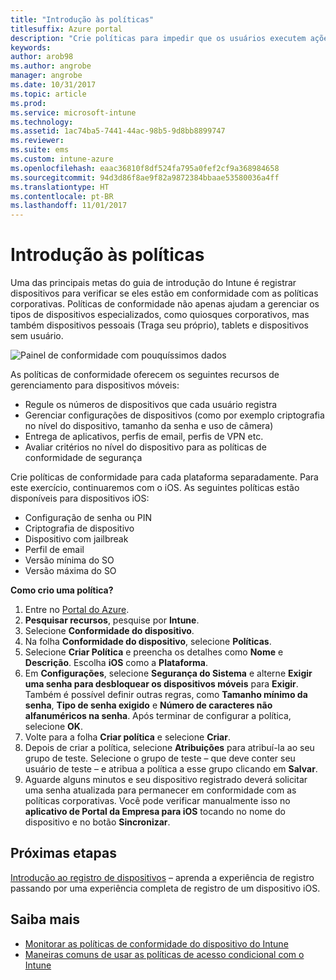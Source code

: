 ```yaml
---
title: "Introdução às políticas"
titlesuffix: Azure portal
description: "Crie políticas para impedir que os usuários executem ações não autorizadas com seus dispositivos."
keywords: 
author: arob98
ms.author: angrobe
manager: angrobe
ms.date: 10/31/2017
ms.topic: article
ms.prod: 
ms.service: microsoft-intune
ms.technology: 
ms.assetid: 1ac74ba5-7441-44ac-98b5-9d8bb8899747
ms.reviewer: 
ms.suite: ems
ms.custom: intune-azure
ms.openlocfilehash: eaac36810f8df524fa795a0fef2cf9a368984658
ms.sourcegitcommit: 94d3d86f8ae9f82a9872384bbaae53580036a4ff
ms.translationtype: HT
ms.contentlocale: pt-BR
ms.lasthandoff: 11/01/2017
---
```

# <a name="get-started-with-policies"></a>Introdução às políticas

Uma das principais metas do guia de introdução do Intune é registrar dispositivos para verificar se eles estão em conformidade com as políticas corporativas. Políticas de conformidade não apenas ajudam a gerenciar os tipos de dispositivos especializados, como quiosques corporativos, mas também dispositivos pessoais (Traga seu próprio), tablets e dispositivos sem usuário.

![Painel de conformidade com pouquíssimos dados](/intune/media/generic-compliance-dashboard.png)

As políticas de conformidade oferecem os seguintes recursos de gerenciamento para dispositivos móveis:

* Regule os números de dispositivos que cada usuário registra
* Gerenciar configurações de dispositivos (como por exemplo criptografia no nível do dispositivo, tamanho da senha e uso de câmera)
* Entrega de aplicativos, perfis de email, perfis de VPN etc.
* Avaliar critérios no nível do dispositivo para as políticas de conformidade de segurança

Crie políticas de conformidade para cada plataforma separadamente. Para este exercício, continuaremos com o iOS. As seguintes políticas estão disponíveis para dispositivos iOS:

* Configuração de senha ou PIN
* Criptografia de dispositivo
* Dispositivo com jailbreak
* Perfil de email
* Versão mínima do SO
* Versão máxima do SO

__Como crio uma política?__

1. Entre no [Portal do Azure](https://portal.azure.com).
2. **Pesquisar recursos**, pesquise por **Intune**.
3. Selecione **Conformidade do dispositivo**.
4. Na folha **Conformidade do dispositivo**, selecione **Políticas**.
5. Selecione **Criar Política** e preencha os detalhes como **Nome** e **Descrição**. Escolha **iOS** como a **Plataforma**.
6. Em **Configurações**, selecione **Segurança do Sistema** e alterne **Exigir uma senha para desbloquear os dispositivos móveis** para **Exigir**. Também é possível definir outras regras, como **Tamanho mínimo da senha**, **Tipo de senha exigido** e **Número de caracteres não alfanuméricos na senha**. Após terminar de configurar a política, selecione **OK**.
7. Volte para a folha **Criar política** e selecione **Criar**.
8. Depois de criar a política, selecione **Atribuições** para atribuí-la ao seu grupo de teste. Selecione o grupo de teste – que deve conter seu usuário de teste – e atribua a política a esse grupo clicando em **Salvar**.
9. Aguarde alguns minutos e seu dispositivo registrado deverá solicitar uma senha atualizada para permanecer em conformidade com as políticas corporativas. Você pode verificar manualmente isso no **aplicativo de Portal da Empresa para iOS** tocando no nome do dispositivo e no botão **Sincronizar**.

## <a name="next-steps"></a>Próximas etapas

[Introdução ao registro de dispositivos](get-started-enroll.md) – aprenda a experiência de registro passando por uma experiência completa de registro de um dispositivo iOS.

## <a name="learn-more"></a>Saiba mais

* [Monitorar as políticas de conformidade do dispositivo do Intune](compliance-policy-monitor.md)
* [Maneiras comuns de usar as políticas de acesso condicional com o Intune](conditional-access-intune-common-ways-use.md)
